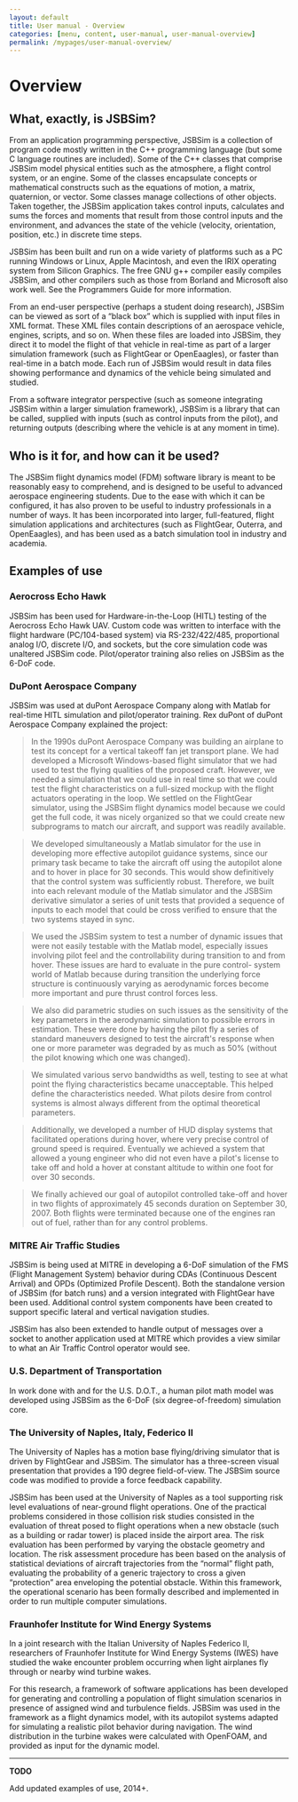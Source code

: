 ```yaml
---
layout: default
title: User manual - Overview
categories: [menu, content, user-manual, user-manual-overview]
permalink: /mypages/user-manual-overview/
---
```


# Overview

## What, exactly, is JSBSim?

From an application programming perspective, JSBSim is a collection of program code mostly written in the C++ programming language (but some C language routines are included). Some of the C++ classes that comprise JSBSim model physical entities such as the atmosphere, a flight control system, or an engine. Some of the classes encapsulate concepts or mathematical constructs such as the equations of motion, a matrix, quaternion, or vector. Some classes manage collections of other objects. Taken together, the JSBSim application takes control inputs, calculates and sums the forces and moments that result from those control inputs and the
environment, and advances the state of the vehicle (velocity, orientation, position, etc.) in discrete time steps.

JSBSim has been built and run on a wide variety of platforms such as a PC running Windows or Linux, Apple Macintosh, and even the IRIX operating system from Silicon Graphics. The free GNU g++ compiler easily compiles JSBSim, and other compilers such as those from Borland and Microsoft also work well. See the Programmers Guide for more information.

From an end-user perspective (perhaps a student doing research), JSBSim can be viewed as sort of a “black box” which is supplied with input files in XML format. These XML files contain descriptions of an aerospace vehicle, engines, scripts, and so on. When these files are loaded into JSBSim, they direct it to model the flight of that vehicle in real-time as part of a larger simulation framework (such as FlightGear or OpenEaagles), or faster than real-time in a batch mode. Each run of JSBSim would result in data files showing performance and dynamics of the vehicle being simulated and studied.

From a software integrator perspective (such as someone integrating JSBSim within a larger simulation framework), JSBSim is a library that can be called, supplied with inputs (such as control inputs from the pilot), and returning outputs (describing where the vehicle is at any moment in time).

## Who is it for, and how can it be used?

The JSBSim flight dynamics model (FDM) software library is meant to be reasonably easy to comprehend, and is designed to be useful to advanced aerospace engineering students. Due to the ease with which it can be configured, it has also proven to be useful to industry professionals in a number of ways. It has been incorporated into larger, full-featured, flight simulation applications and architectures (such as FlightGear, Outerra, and OpenEaagles), and has been used as a batch simulation tool in industry and academia.

## Examples of use

### Aerocross Echo Hawk

JSBSim has been used for Hardware-in-the-Loop (HITL) testing of the Aerocross Echo Hawk UAV. Custom code was written to interface with the flight hardware (PC/104-based system) via RS-232/422/485, proportional analog I/O, discrete I/O, and sockets, but the core simulation code was unaltered JSBSim code. Pilot/operator training also relies on JSBSim as the 6-DoF code.

### DuPont Aerospace Company

JSBSim was used at duPont Aerospace Company along with Matlab for real-time HITL simulation and pilot/operator training. Rex duPont of duPont Aerospace Company explained the project:

> In the 1990s duPont Aerospace Company was building an airplane to test its concept for a vertical takeoff fan jet transport plane. We had developed a Microsoft Windows-based flight simulator that we had used to test the flying qualities of the proposed craft. However, we needed a simulation that we could use in real time so that we could test the flight characteristics on a full-sized mockup with the flight actuators operating in the loop. We settled on the FlightGear simulator, using the JSBSim flight dynamics model because we could get the full code, it was nicely organized so that we could create new subprograms to match our aircraft, and support was readily available.

> We developed simultaneously a Matlab simulator for the use in developing more effective autopilot guidance systems, since our primary task became to take the aircraft off using the autopilot alone and to hover in place for 30 seconds. This would show definitively that the control system was sufficiently robust. Therefore, we built into each relevant module of the Matlab simulator and the JSBSim derivative simulator a series of unit tests that provided a sequence of inputs to each model that could be cross verified to ensure that the two systems stayed in sync.

> We used the JSBSim system to test a number of dynamic issues that were not easily testable with the Matlab model, especially issues involving pilot feel and the controllability during transition to and from hover. These issues are hard to evaluate in the pure control-
system world of Matlab because during transition the underlying force structure is continuously varying as aerodynamic forces become more important and pure thrust control forces less.

> We also did parametric studies on such issues as the sensitivity of the key parameters in the aerodynamic simulation to possible errors in estimation. These were done by having the pilot fly a series of standard maneuvers designed to test the aircraft's response when one or more parameter was degraded by as much as 50% (without the pilot knowing which one was changed).

> We simulated various servo bandwidths as well, testing to see at what point the flying characteristics became unacceptable. This helped define the characteristics needed. What pilots desire from control systems is almost always different from the optimal theoretical parameters.

> Additionally, we developed a number of HUD display systems that facilitated operations during hover, where very precise control of ground speed is required. Eventually we achieved a system that allowed a young engineer who did not even have a pilot's license to take off and hold a hover at constant altitude to within one foot for over 30 seconds.

> We finally achieved our goal of autopilot controlled take-off and hover in two flights of approximately 45 seconds duration on September 30, 2007. Both flights were terminated because one of the engines ran out of fuel, rather than for any control problems.

### MITRE Air Traffic Studies

JSBSim is being used at MITRE in developing a 6-DoF simulation of the FMS (Flight Management System) behavior during CDAs (Continuous Descent Arrival) and OPDs (Optimized Profile Descent). Both the standalone version of JSBSim (for batch runs) and a version integrated with FlightGear have been used. Additional control system components have been created to support specific lateral and vertical navigation studies.

JSBSim has also been extended to handle output of messages over a socket to another application used at MITRE which provides a view
similar to what an Air Traffic Control operator would see.

### U.S. Department of Transportation

In work done with and for the U.S. D.O.T., a human pilot math model was developed using JSBSim as the 6-DoF (six degree-of-freedom) simulation core.

### The University of Naples, Italy, Federico II

The University of Naples has a motion base flying/driving simulator that is driven by FlightGear and JSBSim. The simulator has a three-screen visual presentation that provides a 190 degree field-of-view. The JSBSim source code was modified to provide a force feedback capability.

JSBSim has been used at the University of Naples as a tool supporting risk level evaluations of near-ground flight operations. One of the practical problems considered in those collision risk studies consisted in the evaluation of threat posed to flight operations when a new obstacle (such as a building or radar tower) is placed inside the airport area. The risk evaluation has been
performed by varying the obstacle geometry and location. The risk assessment procedure has been based on the analysis of statistical deviations of aircraft trajectories from the “normal” flight path, evaluating the probability of a generic trajectory to cross a given “protection” area enveloping the potential obstacle. Within this framework, the operational scenario has been formally described and implemented in order to run multiple computer simulations.

### Fraunhofer Institute for Wind Energy Systems

In a joint research with the Italian University of Naples Federico II, researchers of Fraunhofer Institute for Wind Energy Systems (IWES) have studied the wake encounter problem occurring when light airplanes fly through or nearby wind turbine wakes.

For this research, a framework of software applications has been developed for generating and controlling a population of flight simulation scenarios in presence of assigned wind and turbulence fields. JSBSim was used in the framework as a flight dynamics model, with its autopilot systems adapted for simulating a realistic pilot behavior during navigation.
The wind distribution in the turbine wakes were calculated with OpenFOAM, and provided as input for the dynamic model.

---

**TODO**

Add updated examples of use, 2014+.

